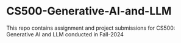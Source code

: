# CS500-Generative-AI-and-LLM
This repo contains assignment and project submissions for CS500: Generative AI and LLM conducted in Fall-2024
